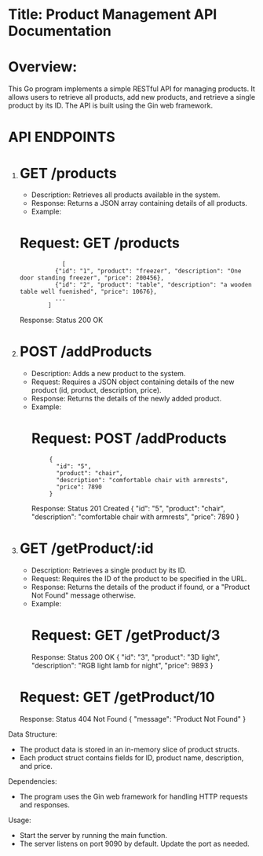 # Title: Product Management API Documentation

# Overview:
This Go program implements a simple RESTful API for managing products. It allows users to retrieve all products, add new products, and retrieve a single product by its ID. The API is built using the Gin web framework.

# API ENDPOINTS


1. # GET /products
   - Description: Retrieves all products available in the system.
   - Response: Returns a JSON array containing details of all products.
   - Example:
    # Request: GET /products
                   [
                 {"id": "1", "product": "freezer", "description": "One door standing freezer", "price": 200456},
                 {"id": "2", "product": "table", "description": "a wooden table well fuenished", "price": 10676},
                 ...
               ]
     Response: Status 200 OK
      

2. # POST /addProducts
   - Description: Adds a new product to the system.
   - Request: Requires a JSON object containing details of the new product (id, product, description, price).
   - Response: Returns the details of the newly added product.
   - Example:
     # Request: POST /addProducts
              {
                "id": "5",
                "product": "chair",
                "description": "comfortable chair with armrests",
                "price": 7890
              }
     Response: Status 201 Created
               {
                 "id": "5",
                 "product": "chair",
                 "description": "comfortable chair with armrests",
                 "price": 7890
               }

3. # GET /getProduct/:id
   - Description: Retrieves a single product by its ID.
   - Request: Requires the ID of the product to be specified in the URL.
   - Response: Returns the details of the product if found, or a "Product Not Found" message otherwise.
   - Example:
     # Request: GET /getProduct/3
     Response: Status 200 OK
               {
                 "id": "3",
                 "product": "3D light",
                 "description": "RGB light lamb for night",
                 "price": 9893
               }
    # Request: GET /getProduct/10
     Response: Status 404 Not Found
               {
                 "message": "Product Not Found"
               }

Data Structure:
- The product data is stored in an in-memory slice of product structs.
- Each product struct contains fields for ID, product name, description, and price.

Dependencies:
- The program uses the Gin web framework for handling HTTP requests and responses.

Usage:
- Start the server by running the main function.
- The server listens on port 9090 by default. Update the port as needed.
